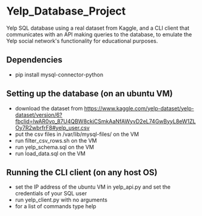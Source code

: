 # Yelp_Database_Project
Yelp SQL database using a real dataset from Kaggle, and a CLI client that communicates with an API making queries to the database, to emulate the Yelp social network's functionality for educational purposes. 

## Dependencies
- pip install mysql-connector-python

## Setting up the database (on an ubuntu VM)
- download the dataset from https://www.kaggle.com/yelp-dataset/yelp-dataset/version/6?fbclid=IwAR0vo_87U4QBW8ckjCSmkAaNfAWyvD2eL74GwByyL8eW1ZLOy7R2wbrfrF8#yelp_user.csv
- put the csv files in /var/lib/mysql-files/ on the VM
- run filter_csv_rows.sh on the VM
- run yelp_schema.sql on the VM
- run load_data.sql on the VM

## Running the CLI client (on any host OS)
- set the IP address of the ubuntu VM in yelp_api.py and set the credentials of your SQL user
- run yelp_client.py with no arguments
- for a list of commands type help
